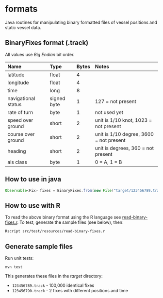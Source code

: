 formats
===========

Java routines for manipulating binary formatted files of vessel positions and static vessel data.

BinaryFixes format (.track)
--------------------------------
All values use *Big Endian* bit order.

| Name         | Type | Bytes | Notes |
|:-------------|:-----|:-----|:-----|
| latitude | float | 4
| longitude | float | 4
| time | long | 8
| navigational status | signed byte | 1 | 127 = not present
| rate of turn | byte | 1 | not used yet
| speed over ground | short | 2 |unit is 1/10 knot, 1023 = not present
| course over ground | short | 2 |unit is 1/10 degree, 3600 = not present
| heading | short | 2 | unit is degrees, 360 = not present
| ais class | byte | 1 | 0 = A, 1 = B

How to use in java
---------------------

```java
Observable<Fix> fixes = BinaryFixes.from(new File("target/123456789.track"));
```

How to use with R
----------------------------
To read the above binary format using the R language see [read-binary-fixes.r](src/test/resources/read-binary-fixes.r). 
To test, generate the sample files (see below), then:

```bash
Rscript src/test/resources/read-binary-fixes.r
```

Generate sample files
------------------------
Run unit tests:
```
mvn test
```

This generates these files in the *target* directory:
* ```123456789.track``` - 100,000 identical fixes
* ```123456790.track``` - 2 fixes with different positions and time



